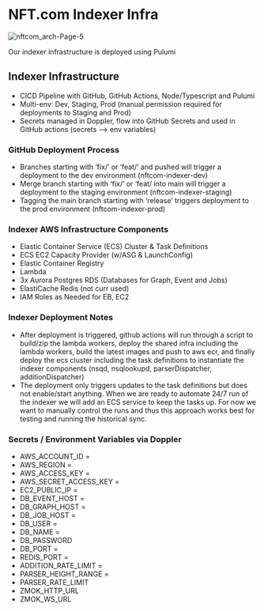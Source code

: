 # NFT.com Indexer Infra 

![nftcom_arch-Page-5](https://user-images.githubusercontent.com/5006941/175179454-0936c204-1be9-4172-8460-41ecfcf2fdf2.png)


Our indexer infrastructure is deployed using Pulumi

## Indexer Infrastructure 
- CICD Pipeline with GitHub, GitHub Actions, Node/Typescript and Pulumi
- Multi-env: Dev, Staging, Prod (manual permission required for deployments to Staging and Prod)
- Secrets managed in Doppler, flow into GitHub Secrets and used in GitHub actions (secrets —> env variables)

### GitHub Deployment Process 
- Branches starting with ‘fix/’ or ‘feat/’ and pushed will trigger a deployment to the dev environment (nftcom-indexer-dev)
- Merge branch starting with ‘fix/’ or ‘feat/ into main will trigger a deployment to the staging environment (nftcom-indexer-staging)
- Tagging the main branch starting with ‘release’ triggers deployment to the prod environment (nftcom-indexer-prod)

### Indexer AWS Infrastructure Components 
- Elastic Container Service (ECS) Cluster & Task Definitions
- ECS EC2 Capacity Provider (w/ASG & LaunchConfig)
- Elastic Container Registry
- Lambda
- 3x Aurora Postgres RDS (Databases for Graph, Event and Jobs)
- ElastiCache Redis (not curr used)
- IAM Roles as Needed for EB, EC2

### Indexer Deployment Notes
- After deployment is triggered, github actions will run through a script to build/zip the lambda workers, deploy the shared infra including the lambda workers, build the latest images and push to aws ecr, and finally deploy the ecs cluster including the task definitions to instantiate the indexer components (nsqd, nsqlookupd, parserDispatcher, additionDispatcher) 
- The deployment only triggers updates to the task definitions but does not enable/start anything. When we are ready to automate 24/7 run of the indexer we will add an ECS service to keep the tasks up. For now we want to manually control the runs and thus this approach works best for testing and running the historical sync. 

### Secrets / Environment Variables via Doppler
- AWS_ACCOUNT_ID = 
- AWS_REGION = 
- AWS_ACCESS_KEY = 
- AWS_SECRET_ACCESS_KEY = 
- EC2_PUBLIC_IP = 
- DB_EVENT_HOST = 
- DB_GRAPH_HOST = 
- DB_JOB_HOST = 
- DB_USER = 
- DB_NAME = 
- DB_PASSWORD 
- DB_PORT = 
- REDIS_PORT = 
- ADDITION_RATE_LIMIT = 
- PARSER_HEIGHT_RANGE = 
- PARSER_RATE_LIMIT
- ZMOK_HTTP_URL
- ZMOK_WS_URL
    
